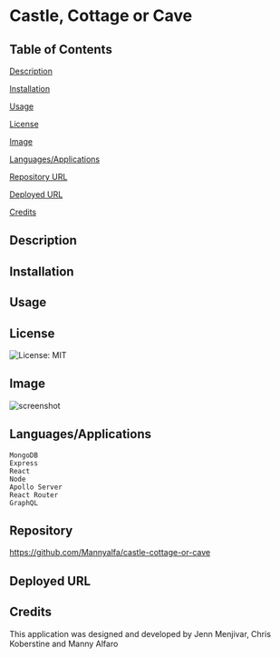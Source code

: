 # Castle, Cottage or Cave

## Table of Contents
  [Description](#description)
 
  [Installation](#installation)
 
  [Usage](#usage)
 
  [License](#license)
 
  [Image](#Image)
 
  [Languages/Applications](#languages-applications)
 
  [Repository URL](#repository-url)
 
  [Deployed URL](#deployed-url)
 
  [Credits](#credits)

## Description

## Installation

## Usage

## License

![License: MIT](https://img.shields.io/badge/License-MIT-yellow.svg)

## Image
![screenshot]()



## Languages/Applications

    MongoDB
    Express
    React
    Node
    Apollo Server 
    React Router
    GraphQL

## Repository 

https://github.com/Mannyalfa/castle-cottage-or-cave

## Deployed URL

## Credits
This application was designed and developed by Jenn Menjivar, Chris Koberstine and Manny Alfaro


